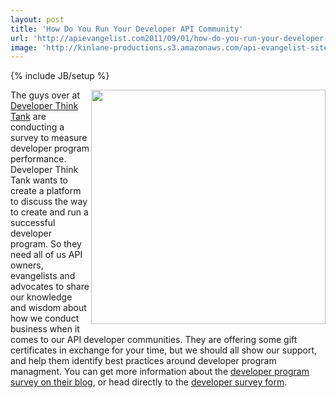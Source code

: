 ```yaml
---
layout: post
title: 'How Do You Run Your Developer API Community'
url: 'http://apievangelist.com2011/09/01/how-do-you-run-your-developer-api-community/'
image: 'http://kinlane-productions.s3.amazonaws.com/api-evangelist-site/blog/developer-think-tank.png'
---
```

{% include JB/setup %}
<img src="http://kinlane-productions.s3.amazonaws.com/api-evangelist/developer-think-tank.png"  width="375" align="right" />The guys over at <a title="Developer Think Tank" href="http://developerthinktank.com/">Developer Think Tank</a> are conducting a survey to measure developer program performance.
Developer Think Tank wants to create a platform to discuss the way to create and run a successful developer program.
So they need all of us API owners, evangelists and advocates to share our knowledge and wisdom about how we conduct business when it comes to our API developer communities.
They are offering some gift certificates in exchange for your time, but we should all show our support, and help them identify best practices around developer program managment.
You can get more information about the <a title="developer program survey" href="http://developerthinktank.com/blog/2011/7/29/research-open-now-measuring-developer-program-performance.html">developer program survey on their blog</a>, or head directly to the <a title="developer survey form" href="http://www.surveygizmo.com/s3/600222/Measuring-Developer-Programs">developer survey form</a>.
